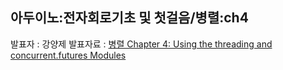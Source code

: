 ## 아두이노:전자회로기초 및 첫걸음/병렬:ch4
발표자 : 강양제
발표자료 : [병렬 Chapter 4: Using the threading and concurrent.futures Modules](http://nbviewer.ipython.org/github/arduberryspin/arduberryspin.github.io/blob/master/doc/part2/study02/0319_pythonparralel-ch4_kang.ipynb)
